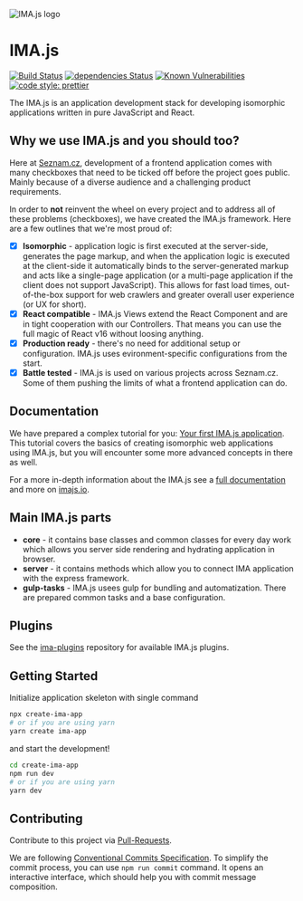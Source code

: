![IMA.js logo](https://imajs.io/img/imajs-logo.png)

# IMA.js

[![Build Status](https://travis-ci.com/seznam/ima.svg?branch=master)](https://travis-ci.com/seznam/ima) [![dependencies Status](https://david-dm.org/seznam/ima/status.svg)](https://david-dm.org/seznam/ima)
[![Known Vulnerabilities](https://snyk.io/test/npm/ima/badge.svg)](https://snyk.io/test/npm/ima)
[![code style: prettier](https://img.shields.io/badge/code_style-prettier-ff69b4.svg?style=flat-square)](https://github.com/prettier/prettier)

The IMA.js is an application development stack for developing isomorphic
applications written in pure JavaScript and React.

## Why we use IMA.js and you should too?

Here at [Seznam.cz](https://www.seznam.cz), development of a frontend application comes with many checkboxes that need to be ticked off before the project goes public. Mainly because of a diverse audience and a challenging product requirements.

In order to **not** reinvent the wheel on every project and to address all of these problems (checkboxes), we have created the IMA.js framework. Here are a few outlines that we're most proud of:

- [X] **Isomorphic** - application logic is first executed at the server-side, generates the page markup, and when the application logic is executed at the client-side it automatically binds to the server-generated markup and acts like a single-page application (or a multi-page application if the client does not support JavaScript). This allows for fast load times, out-of-the-box support for web crawlers and greater overall user experience (or UX for short).
- [X] **React compatible** - IMA.js Views extend the React Component and are in tight cooperation with our Controllers. That means you can use the full magic of React v16 without loosing anything.
- [X] **Production ready** - there's no need for additional setup or configuration. IMA.js uses evironment-specific configurations from the start.
- [X] **Battle tested** - IMA.js is used on various projects across Seznam.cz. Some of them pushing the limits of what a frontend application can do.

## Documentation

We have prepared a complex tutorial for you:
[Your first IMA.js application](https://imajs.io/tutorial/introduction).
This tutorial covers the basics of creating isomorphic web applications using
IMA.js, but you will encounter some more advanced concepts in there as well.

For a more in-depth information about the IMA.js see a [full documentation](https://imajs.io/docs) and more on [imajs.io](https://imajs.io).

## Main IMA.js parts
- **core** - it contains base classes and common classes for every day work which allows you server side rendering and hydrating application in browser.
- **server** - it contains methods which allow you  to connect IMA application with the express framework.
- **gulp-tasks** - IMA.js usees gulp for bundling and automatization. There are prepared common tasks and a base configuration.

## Plugins
See the [ima-plugins](https://github.com/seznam/IMA.js-plugins) repository for available IMA.js plugins.

## Getting Started
Initialize application skeleton with single command

```bash
npx create-ima-app
# or if you are using yarn
yarn create ima-app
```

and start the development!

```bash
cd create-ima-app
npm run dev
# or if you are using yarn
yarn dev
```

## Contributing
  
Contribute to this project via [Pull-Requests](https://github.com/seznam/ima/pulls).

We are following [Conventional Commits Specification](https://www.conventionalcommits.org/en/v1.0.0/#summary). To simplify the commit process, you can use `npm run commit` command. It opens an interactive interface, which should help you with commit message composition.
